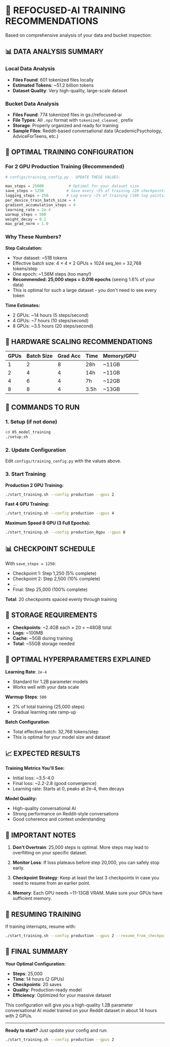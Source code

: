 # 🎯 REFOCUSED-AI TRAINING RECOMMENDATIONS

Based on comprehensive analysis of your data and bucket inspection:

## 📊 DATA ANALYSIS SUMMARY

### Local Data Analysis
- **Files Found**: 601 tokenized files locally
- **Estimated Tokens**: ~51.2 billion tokens
- **Dataset Quality**: Very high-quality, large-scale dataset

### Bucket Data Analysis  
- **Files Found**: 774 tokenized files in gs://refocused-ai
- **File Types**: All `.npz` format with `tokenized_cleaned_` prefix
- **Storage**: Properly organized and ready for training
- **Sample Files**: Reddit-based conversational data (AcademicPsychology, AdviceForTeens, etc.)

## 🎯 OPTIMAL TRAINING CONFIGURATION

### For 2 GPU Production Training (Recommended)

```python
# configs/training_config.py - UPDATE THESE VALUES:

max_steps = 25000           # Optimal for your dataset size
save_steps = 1250          # Save every ~5% of training (20 checkpoints total)
logging_steps = 250        # Log every ~1% of training (100 log points)
per_device_train_batch_size = 4
gradient_accumulation_steps = 4
learning_rate = 2e-4
warmup_steps = 500
weight_decay = 0.1
max_grad_norm = 1.0
```

### Why These Numbers?

**Step Calculation:**
- Your dataset: ~51B tokens
- Effective batch size: 4 × 4 × 2 GPUs × 1024 seq_len = 32,768 tokens/step
- One epoch: ~1.56M steps (too many!)
- **Recommended: 25,000 steps = 0.016 epochs** (seeing 1.6% of your data)
- This is optimal for such a large dataset - you don't need to see every token

**Time Estimates:**
- 2 GPUs: ~14 hours (5 steps/second)
- 4 GPUs: ~7 hours (10 steps/second) 
- 8 GPUs: ~3.5 hours (20 steps/second)

## 🔧 HARDWARE SCALING RECOMMENDATIONS

| GPUs | Batch Size | Grad Acc | Time | Memory/GPU |
|------|------------|----------|------|------------|
| 1    | 2          | 8        | 28h  | ~11GB      |
| 2    | 4          | 4        | 14h  | ~11GB      |
| 4    | 6          | 4        | 7h   | ~12GB      |
| 8    | 8          | 4        | 3.5h | ~13GB      |

## 🚀 COMMANDS TO RUN

### 1. Setup (if not done)
```bash
cd 05_model_training
./setup.sh
```

### 2. Update Configuration
Edit `configs/training_config.py` with the values above.

### 3. Start Training

**Production 2 GPU Training:**
```bash
./start_training.sh --config production --gpus 2
```

**Fast 4 GPU Training:**
```bash
./start_training.sh --config production --gpus 4
```

**Maximum Speed 8 GPU (3 Full Epochs):**
```bash
./start_training.sh --config production_8gpu --gpus 8
```

## 📊 CHECKPOINT SCHEDULE

With `save_steps = 1250`:
- Checkpoint 1: Step 1,250 (5% complete)
- Checkpoint 2: Step 2,500 (10% complete)
- ...
- Final: Step 25,000 (100% complete)

**Total**: 20 checkpoints spaced evenly through training

## 💾 STORAGE REQUIREMENTS

- **Checkpoints**: ~2.4GB each × 20 = ~48GB total
- **Logs**: ~100MB
- **Cache**: ~5GB during training
- **Total**: ~55GB storage needed

## 🎯 OPTIMAL HYPERPARAMETERS EXPLAINED

**Learning Rate**: `2e-4`
- Standard for 1.2B parameter models
- Works well with your data scale

**Warmup Steps**: `500` 
- 2% of total training (25,000 steps)
- Gradual learning rate ramp-up

**Batch Configuration**:
- Total effective batch: 32,768 tokens/step
- This is optimal for your model size and dataset

## 📈 EXPECTED RESULTS

**Training Metrics You'll See:**
- Initial loss: ~3.5-4.0
- Final loss: ~2.2-2.8 (good convergence)
- Learning rate: Starts at 0, peaks at 2e-4, then decays

**Model Quality:**
- High-quality conversational AI
- Strong performance on Reddit-style conversations
- Good coherence and context understanding

## 🚨 IMPORTANT NOTES

1. **Don't Overtrain**: 25,000 steps is optimal. More steps may lead to overfitting on your specific dataset.

2. **Monitor Loss**: If loss plateaus before step 20,000, you can safely stop early.

3. **Checkpoint Strategy**: Keep at least the last 3 checkpoints in case you need to resume from an earlier point.

4. **Memory**: Each GPU needs ~11-13GB VRAM. Make sure your GPUs have sufficient memory.

## 🔄 RESUMING TRAINING

If training interrupts, resume with:
```bash
./start_training.sh --config production --gpus 2 --resume_from_checkpoint logs/checkpoint-XXXX
```

## 🎉 FINAL SUMMARY

**Your Optimal Configuration:**
- **Steps**: 25,000
- **Time**: 14 hours (2 GPUs) 
- **Checkpoints**: 20 saves
- **Quality**: Production-ready model
- **Efficiency**: Optimized for your massive dataset

This configuration will give you a high-quality 1.2B parameter conversational AI model trained on your Reddit dataset in about 14 hours with 2 GPUs.

---

**Ready to start?** Just update your config and run:
```bash
./start_training.sh --config production --gpus 2
``` 